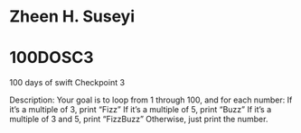 # Zheen H. Suseyi
# 100DOSC3
100 days of swift Checkpoint 3



Description: Your goal is to loop from 1 through 100, and for each number: If it’s a multiple of 3, print “Fizz” If it’s a multiple of 5, print “Buzz” If it’s a multiple of 3 and 5, print “FizzBuzz” Otherwise, just print the number.
 

